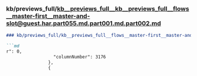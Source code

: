 ### kb/previews_full/kb__previews_full__kb__previews_full__flows__master-first__master-and-slot@guest.har.part055.md.part001.md.part002.md

```md
### kb/previews_full/kb__previews_full__flows__master-first__master-and-slot@guest.har.part055.md.part001.md (part 002)

```md
r": 0,
                  "columnNumber": 3176
                },
                {
              
```

```

```
